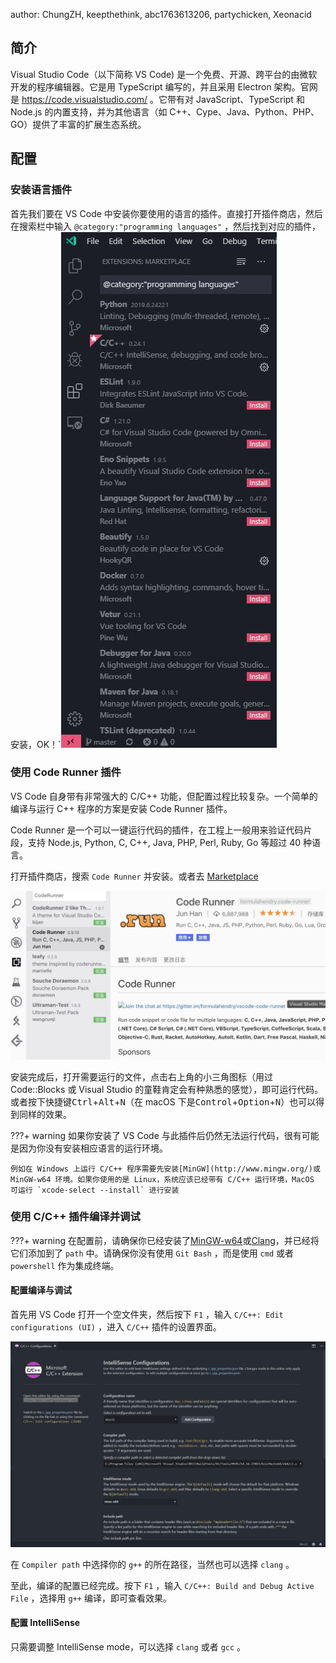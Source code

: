 author: ChungZH, keepthethink, abc1763613206, partychicken, Xeonacid

## 简介

Visual Studio Code（以下简称 VS Code) 是一个免费、开源、跨平台的由微软开发的程序编辑器。它是用 TypeScript 编写的，并且采用 Electron 架构。官网是 <https://code.visualstudio.com/> 。它带有对 JavaScript、TypeScript 和 Node.js 的内置支持，并为其他语言（如 C++、Cype、Java、Python、PHP、GO）提供了丰富的扩展生态系统。

## 配置

### 安装语言插件

首先我们要在 VS Code 中安装你要使用的语言的插件。直接打开插件商店，然后在搜索栏中输入 `@category:"programming languages"` ，然后找到对应的插件，安装，OK！\`![](./images/vscode-2.png)

### 使用 Code Runner 插件

VS Code 自身带有非常强大的 C/C++ 功能，但配置过程比较复杂。一个简单的编译与运行 C++ 程序的方案是安装 Code Runner 插件。

Code Runner 是一个可以一键运行代码的插件，在工程上一般用来验证代码片段，支持 Node.js, Python, C, C++, Java, PHP, Perl, Ruby, Go 等超过 40 种语言。

打开插件商店，搜索 `Code Runner` 并安装。或者去 [Marketplace](https://marketplace.visualstudio.com/items?itemName=formulahendry.code-runner) 

![](./images/vscode-1.jpg)

安装完成后，打开需要运行的文件，点击右上角的小三角图标（用过 Code::Blocks 或 Visual Studio 的童鞋肯定会有种熟悉的感觉），即可运行代码。或者按下快捷键<kbd>Ctrl</kbd>+<kbd>Alt</kbd>+<kbd>N</kbd>（在 macOS 下是<kbd>Control</kbd>+<kbd>Option</kbd>+<kbd>N</kbd>）也可以得到同样的效果。

???+ warning
    如果你安装了 VS Code 与此插件后仍然无法运行代码，很有可能是因为你没有安装相应语言的运行环境。

    例如在 Windows 上运行 C/C++ 程序需要先安装[MinGW](http://www.mingw.org/)或 MinGW-w64 环境。如果你使用的是 Linux，系统应该已经带有 C/C++ 运行环境，MacOS 可运行 `xcode-select --install` 进行安装

### 使用 C/C++ 插件编译并调试

???+ warning
    在配置前，请确保你已经安装了[MinGW-w64](https://mingw-w64.org/doku.php/download)或[Clang](https://releases.llvm.org/download.html)，并已经将它们添加到了 `path` 中。请确保你没有使用 `Git Bash` ，而是使用 `cmd` 或者 `powershell` 作为集成终端。

#### 配置编译与调试

首先用 VS Code 打开一个空文件夹，然后按下 `F1` ，输入 `C/C++: Edit configurations (UI)` ，进入 `C/C++` 插件的设置界面。

![vscode-1](images/vscode-3.png)

在 `Compiler path` 中选择你的 `g++` 的所在路径，当然也可以选择 `clang` 。

至此，编译的配置已经完成。按下 `F1` ，输入 `C/C++: Build and Debug Active File` ，选择用 `g++` 编译，即可查看效果。

#### 配置 IntelliSense

只需要调整 IntelliSense mode，可以选择 `clang` 或者 `gcc` 。
